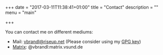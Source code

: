 +++
date = "2017-03-11T11:38:41+01:00"
title = "Contact"
description = ""
menu = "main"

+++

You can contact me on different mediums:

 * Mail: <vbrandl@riseup.net> (Please consider using my [GPG key](/static/keys/0x1FFE431282F4B8CC0A7579167FB009175885FC76.asc))
 * [Matrix](https://matrix.org/): @vbrandl:matrix.vsund.de
